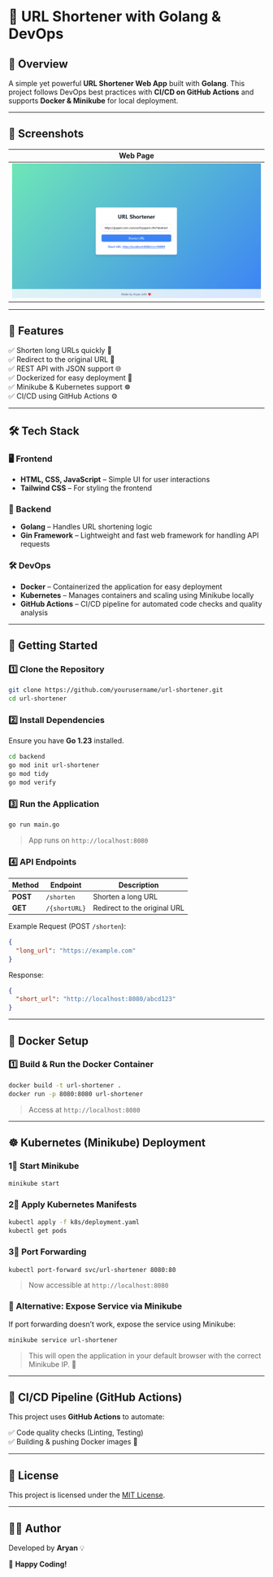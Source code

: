 # 🚀 URL Shortener with Golang & DevOps

## 🌟 Overview
A simple yet powerful **URL Shortener Web App** built with **Golang**. This project follows DevOps best practices with **CI/CD on GitHub Actions** and supports **Docker & Minikube** for local deployment.

---

## 📸 Screenshots

| Web Page |
|-----------|
| ![Home](assests/WebPage.png) |

---

## 🎯 Features
✅ Shorten long URLs quickly 🔗  
✅ Redirect to the original URL 🚀  
✅ REST API with JSON support 🌐  
✅ Dockerized for easy deployment 🐳  
✅ Minikube & Kubernetes support ☸️  
✅ CI/CD using GitHub Actions ⚙️  

---

## 🛠️ Tech Stack
### 🖥️ Frontend  
- **HTML, CSS, JavaScript** – Simple UI for user interactions  
- **Tailwind CSS** – For styling the frontend  

### 🔗 Backend  
- **Golang** – Handles URL shortening logic  
- **Gin Framework** – Lightweight and fast web framework for handling API requests  

### 🛠️ DevOps  
- **Docker** – Containerized the application for easy deployment  
- **Kubernetes** – Manages containers and scaling using Minikube locally  
- **GitHub Actions** – CI/CD pipeline for automated code checks and quality analysis  


---

## 🚀 Getting Started

### 1️⃣ Clone the Repository
```sh
git clone https://github.com/yourusername/url-shortener.git
cd url-shortener
```

### 2️⃣ Install Dependencies
Ensure you have **Go 1.23** installed.
```sh
cd backend
go mod init url-shortener
go mod tidy
go mod verify
```

### 3️⃣ Run the Application
```sh
go run main.go
```
> App runs on `http://localhost:8080`

### 4️⃣ API Endpoints
| Method | Endpoint | Description |
|--------|---------|-------------|
| **POST** | `/shorten` | Shorten a long URL |
| **GET** | `/{shortURL}` | Redirect to the original URL |

Example Request (POST `/shorten`):
```json
{
  "long_url": "https://example.com"
}
```
Response:
```json
{
  "short_url": "http://localhost:8080/abcd123"
}
```

---

## 🐳 Docker Setup

### 1️⃣ Build & Run the Docker Container
```sh
docker build -t url-shortener .
docker run -p 8080:8080 url-shortener
```
> Access at `http://localhost:8080`

---

## ☸️ Kubernetes (Minikube) Deployment

### 1⃣ Start Minikube
```sh
minikube start
```

### 2⃣ Apply Kubernetes Manifests
```sh
kubectl apply -f k8s/deployment.yaml
kubectl get pods
```

### 3⃣ Port Forwarding
```sh
kubectl port-forward svc/url-shortener 8080:80
```
> Now accessible at `http://localhost:8080`  

### 🔄 Alternative: Expose Service via Minikube
If port forwarding doesn’t work, expose the service using Minikube:  
```sh
minikube service url-shortener
```
> This will open the application in your default browser with the correct Minikube IP. 🎯

---

## 🔄 CI/CD Pipeline (GitHub Actions)
This project uses **GitHub Actions** to automate:

✅ Code quality checks (Linting, Testing)  
✅ Building & pushing Docker images 🐳  

---

## 📜 License
This project is licensed under the [MIT License](LICENSE).

---

## 👨‍💻 Author
Developed by **Aryan** 💡

🚀 **Happy Coding!**
